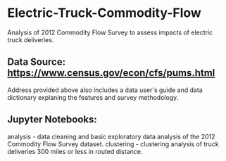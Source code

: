 # Electric-Truck-Commodity-Flow
Analysis of 2012 Commodity Flow Survey to assess impacts of electric truck deliveries.

## Data Source: https://www.census.gov/econ/cfs/pums.html

Address provided above also includes a data user's guide and data dictionary explaning the features and survey methodology.

## Jupyter Notebooks:

analysis - data cleaning and basic exploratory data analysis of the 2012 Commodity Flow Survey dataset.
clustering - clustering analysis of truck deliveries 300 miles or less in routed distance.


